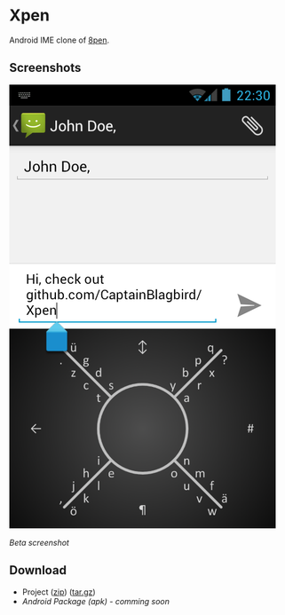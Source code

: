 Xpen
====

Android IME clone of [8pen](http://www.8pen.com/).

Screenshots
-----------
![Beta screenshot](/etc/screenshot.png "Beta screenshot")

_Beta screenshot_

Download
--------
* Project ([zip](https://github.com/CaptainBlagbird/Xpen/archive/master.zip)) ([tar.gz](https://github.com/CaptainBlagbird/Xpen/archive/master.tar.gz))
* _Android Package (apk) - comming soon_
